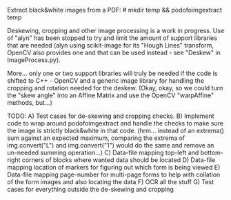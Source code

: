 Extract black&white images from a PDF:
\# mkdir temp && podofoimgextract <your PDF> temp

Deskewing, cropping and other image processing is a work in progress. Use of
"alyn" has been stopped to try and limit the amount of support libraries that
are needed (alyn using scikit-image for its "Hough Lines" transform, OpenCV
also provides one and that can be used instead - see "Deskew" in
ImageProcess.py).

More... only one or two support libraries will truly be needed if the code is shifted
to C++ - OpenCV and a generic image library for handling the cropping and
rotation needed for the deskew. (Okay, okay, so we could turn the "skew angle"
into an Affine Matrix and use the OpenCV "warpAffine" methods, but...)

TODO: 
A) Test cases for de-skewing and cropping checks. 
B) Implement code to wrap around podofoimgextract and handle the checks to make sure the image is strictly 
   black&white in that code. (hrm... instead of an extrema() sum against an expected maximum, comparing the extrema 
   of img.convert("L") and img.convert("1") would do the same and remove an un-needed summing operation...)
C) Data-file mapping top-left and bottom-right corners of blocks where wanted data should be located
D) Data-file mapping location of markers for figuring out which form is being viewed
E) Data-file mapping page-number for multi-page forms to help with collation of the form images and also locating
   the data
F) OCR all the stuff
G) Test cases for everything outside the de-skewing and cropping

